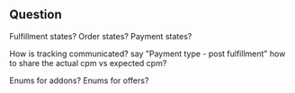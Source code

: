 
## Question #
Fulfillment states?
Order states?
Payment states?

How is tracking communicated?
say "Payment type - post fulfillment"
how to share the actual cpm vs expected cpm?

Enums for addons?
Enums for offers?
